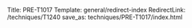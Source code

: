 Title: PRE-T1017
Template: general/redirect-index
RedirectLink: /techniques/T1240
save_as: techniques/PRE-T1017/index.html